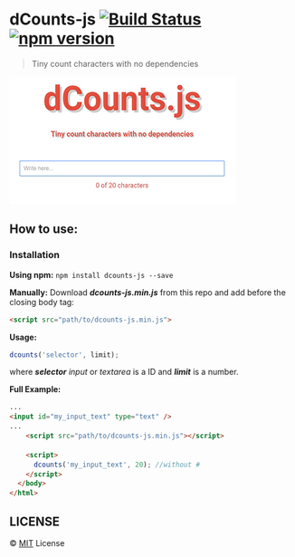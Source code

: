 # dCounts-js [![Build Status](https://travis-ci.org/detalhar/dcounts-js.svg?branch=master)](https://travis-ci.org/detalhar/dcounts-js) [![npm version](https://img.shields.io/npm/v/dcounts-js.svg)](https://www.npmjs.com/package/dcounts-js)
> Tiny count characters with no dependencies


![Example](sample.gif)

## How to use:

### Installation

**Using npm:**
`npm install dcounts-js --save`

**Manually:** Download **_dcounts-js.min.js_** from this repo and add before the closing body tag:

```html
<script src="path/to/dcounts-js.min.js">
```
**Usage:**

```js
dcounts('selector', limit);
```
where **_selector_** _input_ or _textarea_ is a ID and _**limit**_ is a number.

**Full Example:**

```html
...
<input id="my_input_text" type="text" />
...
    <script src="path/to/dcounts-js.min.js"></script>

    <script>
      dcounts('my_input_text', 20); //without #
    </script>
  </body>
</html>
```

## LICENSE

&copy; [MIT](LICENSE) License
